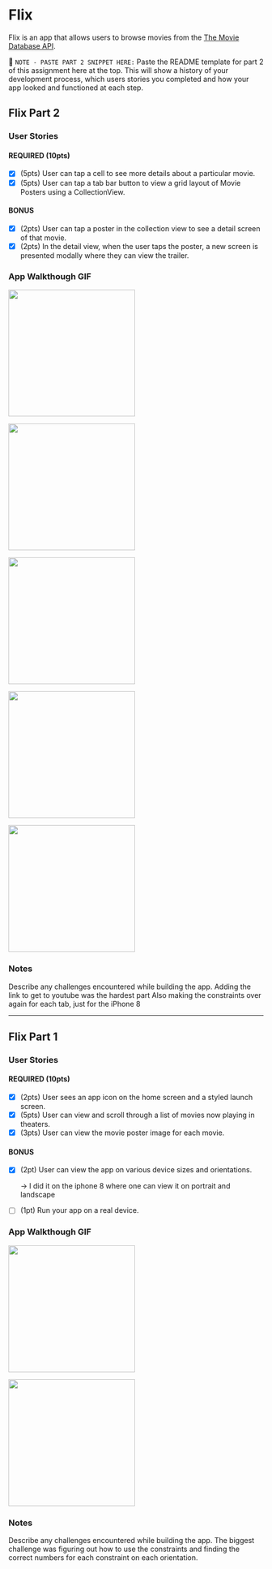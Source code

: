 # Flix
Flix is an app that allows users to browse movies from the [The Movie Database API](http://docs.themoviedb.apiary.io/#).

📝 `NOTE - PASTE PART 2 SNIPPET HERE:` Paste the README template for part 2 of this assignment here at the top. This will show a history of your development process, which users stories you completed and how your app looked and functioned at each step.
## Flix Part 2

### User Stories

#### REQUIRED (10pts)
- [x] (5pts) User can tap a cell to see more details about a particular movie.
- [x] (5pts) User can tap a tab bar button to view a grid layout of Movie Posters using a CollectionView.

#### BONUS
- [x] (2pts) User can tap a poster in the collection view to see a detail screen of that movie.
- [x] (2pts) In the detail view, when the user taps the poster, a new screen is presented modally where they can view the trailer.

### App Walkthough GIF

<img src="http://g.recordit.co/mpkbXjfCOJ.gif" width=250><br>

<img src="http://g.recordit.co/C9hMJXi9va.gif" width=250><br>

<img src="http://g.recordit.co/RXoC6pQDPD.gif" width=250><br>

<img src="http://g.recordit.co/hkUsm1v9FK.gif" width=250><br>

<img src="http://g.recordit.co/6h6EGp3LQv.gif" width=250><br>

### Notes
Describe any challenges encountered while building the app.
Adding the link to get to youtube was the hardest part 
Also making the constraints over again for each tab, just for the iPhone 8

---

## Flix Part 1

### User Stories
#### REQUIRED (10pts)
- [x] (2pts) User sees an app icon on the home screen and a styled launch screen.
- [x] (5pts) User can view and scroll through a list of movies now playing in theaters.
- [x] (3pts) User can view the movie poster image for each movie.

#### BONUS
- [x] (2pt) User can view the app on various device sizes and orientations.
  
  -> I did it on the iphone 8 where one can view it on portrait and landscape
  
- [ ] (1pt) Run your app on a real device.

### App Walkthough GIF
<img src="http://g.recordit.co/HTweb7HAQH.gif" width=250><br>

<img src="http://g.recordit.co/5fWr1sJmMu.gif" width=250><br>

### Notes
Describe any challenges encountered while building the app.
The biggest challenge was figuring out how to use the constraints and finding the correct numbers for each constraint on each orientation. 
